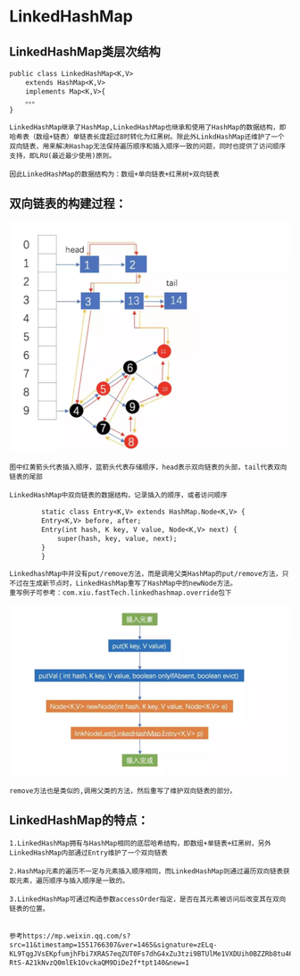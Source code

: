 # LinkedHashMap

## LinkedHashMap类层次结构

```
public class LinkedHashMap<K,V>
    extends HashMap<K,V>
    implements Map<K,V>{
    。。。
}

```

	LinkedHashMap继承了HashMap,LinkedHashMap也继承和使用了HashMap的数据结构，即哈希表（数组+链表）单链表长度超过8时转化为红黑树。除此外LinkdHashMap还维护了一个双向链表，用来解决Hashap无法保持遍历顺序和插入顺序一致的问题，同时也提供了访问顺序支持，即LRU(最近最少使用)原则。

	因此LinkedHashMap的数据结构为：数组+单向链表+红黑树+双向链表

## 双向链表的构建过程：

![image](https://github.com/williamzhang11/fastTech/blob/master/src/main/java/com/xiu/fastTech/linkedhashmap/image/linkedhashmap.jpg)
	
	图中红黄箭头代表插入顺序，蓝箭头代表存储顺序，head表示双向链表的头部，tail代表双向链表的尾部
	
	LinkedHashMap中双向链表的数据结构，记录插入的顺序，或者访问顺序
	
```
	    static class Entry<K,V> extends HashMap.Node<K,V> {
        Entry<K,V> before, after;
        Entry(int hash, K key, V value, Node<K,V> next) {
            super(hash, key, value, next);
        }
    	}
```
	
	LinkedhashMap中并没有put/remove方法，而是调用父类HashMap的put/remove方法，只不过在生成新节点时，LinkedHashMap重写了HashMap中的newNode方法。
	重写例子可参考：com.xiu.fastTech.linkedhashmap.override包下
	
![image](https://github.com/williamzhang11/fastTech/blob/master/src/main/java/com/xiu/fastTech/linkedhashmap/image/linkedHashmapput.jpg)
	
	remove方法也是类似的,调用父类的方法，然后重写了维护双向链表的部分。
	
## LinkedHashMap的特点：
	
	1.LinkedHashMap拥有与HashMap相同的底层哈希结构，即数组+单链表+红黑树，另外LinkedHashMap内部通过Entry维护了一个双向链表
	
	2.HashMap元素的遍历不一定与元素插入顺序相同，而LinkedHashMap则通过遍历双向链表获取元素，遍历顺序与插入顺序是一致的。
	
	3.LinkedHashMap可通过构造参数accessOrder指定，是否在其元素被访问后改变其在双向链表的位置。
	
	
	参考https://mp.weixin.qq.com/s?src=11&timestamp=1551766307&ver=1465&signature=zELq-KL9TqgJVsEKpfumjhFbi7XRAS7eqZUT0Fs7dhG4xZu3tzi9BTUlMe1VXDUih0BZZRb8tu46olw9v8PczHhV-RtS-A21kNvzQ0mlEk1OvckaQM9DiDe2f*tpt140&new=1
	
	
	
	
	
	